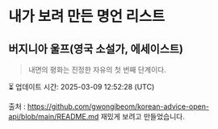 # 내가 보려 만든 명언 리스트

##  버지니아 울프(영국 소설가, 에세이스트)
> 내면의 평화는 진정한 자유의 첫 번째 단계이다.


⏳ 업데이트 시간: 2025-03-09 12:52:28 (UTC)

출처 : https://github.com/gwongibeom/korean-advice-open-api/blob/main/README.md
재밌게 보려고 만들었습니다.
